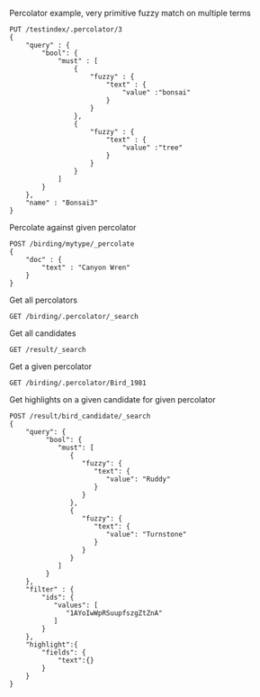Percolator example, very primitive fuzzy match on multiple terms

    PUT /testindex/.percolator/3
    {
        "query" : {
            "bool": {
                "must" : [
                    {
                        "fuzzy" : {
                            "text" : {
                                "value" :"bonsai"
                            }
                        }
                    },
                    {
                        "fuzzy" : {
                            "text" : {
                                "value" :"tree"
                            }
                        }
                    }
                ]
            } 
        },
        "name" : "Bonsai3"
    }
 
Percolate against given percolator

    POST /birding/mytype/_percolate
    {
        "doc" : {
            "text" : "Canyon Wren"
        }
    }

Get all percolators

    GET /birding/.percolator/_search
    
Get all candidates

    GET /result/_search
    
Get a given percolator

    GET /birding/.percolator/Bird_1981
    
Get highlights on a given candidate for given percolator

    POST /result/bird_candidate/_search
    {
        "query": {
             "bool": {
                "must": [
                   {
                      "fuzzy": {
                         "text": {
                            "value": "Ruddy"
                         }
                      }
                   },
                   {
                      "fuzzy": {
                         "text": {
                            "value": "Turnstone"
                         }
                      }
                   }
                ]
             }
        },
        "filter" : {
            "ids": {
               "values": [
                  "1AYoIwWpRSuupfszgZtZnA"
               ]
            }
        },
        "highlight":{
            "fields": {
                "text":{}
            }
        }
    }
